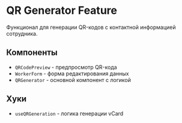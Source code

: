 # QR Generator Feature

Функционал для генерации QR-кодов с контактной информацией сотрудника.

## Компоненты

- `QRCodePreview` - предпросмотр QR-кода
- `WorkerForm` - форма редактирования данных
- `QRGenerator` - основной компонент с логикой

## Хуки

- `useQRGeneration` - логика генерации vCard 